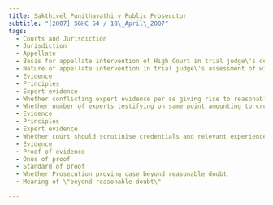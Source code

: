 ```yaml
---
title: Sakthivel Punithavathi v Public Prosecutor 
subtitle: "[2007] SGHC 54 / 18\_April\_2007"
tags:
  - Courts and Jurisdiction
  - Jurisdiction
  - Appellate
  - Basis for appellate intervention of High Court in trial judge\'s decision
  - Nature of appellate intervention in trial judge\'s assessment of witness credibility and findings on expert evidence
  - Evidence
  - Principles
  - Expert evidence
  - Whether conflicting expert evidence per se giving rise to reasonable doubt
  - Whether number of experts testifying on same point amounting to crucial indication of whether such testimony to be preferred over expert evidence to the contrary
  - Evidence
  - Principles
  - Expert evidence
  - Whether court should scrutinise credentials and relevant experience of expert in deciding weight to be given to expert\'s evidence
  - Evidence
  - Proof of evidence
  - Onus of proof
  - Standard of proof
  - Whether Prosecution proving case beyond reasonable doubt
  - Meaning of \"beyond reasonable doubt\"

---
```


